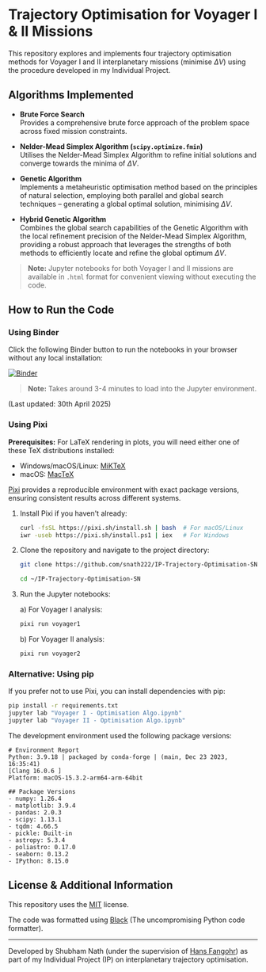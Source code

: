# Trajectory Optimisation for Voyager I & II Missions

This repository explores and implements four trajectory optimisation methods for Voyager I and II interplanetary missions (minimise $\Delta V$) using the procedure developed in my Individual Project.

## Algorithms Implemented

- **Brute Force Search**  
  Provides a comprehensive brute force approach of the problem space across fixed mission constraints.

- **Nelder-Mead Simplex Algorithm (`scipy.optimize.fmin`)**  
  Utilises the Nelder-Mead Simplex Algorithm to refine initial solutions and converge towards the minima of $\Delta V$.

- **Genetic Algorithm**  
  Implements a metaheuristic optimisation method based on the principles of natural selection, employing both parallel and global search techniques – generating a global optimal solution, minimising $\Delta V$.

- **Hybrid Genetic Algorithm**  
  Combines the global search capabilities of the Genetic Algorithm with the local refinement precision of the Nelder-Mead Simplex Algorithm, providing a robust approach that leverages the strengths of both methods to efficiently locate and refine the global optimum $\Delta V$.

> **Note:** Jupyter notebooks for both Voyager I and II missions are available in `.html` format for convenient viewing without executing the code.

## How to Run the Code

### Using Binder

Click the following Binder button to run the notebooks in your browser without any local installation:

[![Binder](https://mybinder.org/badge_logo.svg)](https://mybinder.org/v2/gh/snath222/IP-Trajectory-Optimisation-SN/HEAD)

> **Note:** Takes around 3-4 minutes to load into the Jupyter environment.

(Last updated: 30th April 2025)

### Using Pixi

**Prerequisites:** For LaTeX rendering in plots, you will need either one of these TeX distributions installed:
- Windows/macOS/Linux: [MiKTeX](https://miktex.org/download)
- macOS: [MacTeX](https://tug.org/mactex/)

[Pixi](https://pixi.sh) provides a reproducible environment with exact package versions, ensuring consistent results across different systems.

1. Install Pixi if you haven't already:
   ```bash
   curl -fsSL https://pixi.sh/install.sh | bash  # For macOS/Linux
   iwr -useb https://pixi.sh/install.ps1 | iex   # For Windows
   ```

3. Clone the repository and navigate to the project directory:
   ```bash
   git clone https://github.com/snath222/IP-Trajectory-Optimisation-SN.git
   ```
    ```bash
   cd ~/IP-Trajectory-Optimisation-SN
   ```
   
4. Run the Jupyter notebooks:
   
   a) For Voyager I analysis:
   ```bash
   pixi run voyager1
   ```
   
   b) For Voyager II analysis:
   ```bash
   pixi run voyager2
   ```

### Alternative: Using pip
If you prefer not to use Pixi, you can install dependencies with pip:
```bash
pip install -r requirements.txt
jupyter lab "Voyager I - Optimisation Algo.ipynb"
jupyter lab "Voyager II - Optimisation Algo.ipynb"
```

The development environment used the following package versions:
```
# Environment Report
Python: 3.9.18 | packaged by conda-forge | (main, Dec 23 2023, 16:35:41) 
[Clang 16.0.6 ]
Platform: macOS-15.3.2-arm64-arm-64bit

## Package Versions
- numpy: 1.26.4
- matplotlib: 3.9.4
- pandas: 2.0.3
- scipy: 1.13.1
- tqdm: 4.66.5
- pickle: Built-in
- astropy: 5.3.4
- poliastro: 0.17.0
- seaborn: 0.13.2
- IPython: 8.15.0
```
## License \& Additional Information

This repository uses the [MIT](https://github.com/snath222/IP-Trajectory-Optimisation-SN/blob/32550e88cd8426dbb31d62e780e0c84489deedf5/LICENSE) license.

The code was formatted using [Black](https://black.readthedocs.io/en/stable/) (The uncompromising Python code formatter).



---

Developed by Shubham Nath (under the supervision of [Hans Fangohr](https://github.com/fangohr)) as part of my Individual Project (IP) on interplanetary trajectory optimisation.
